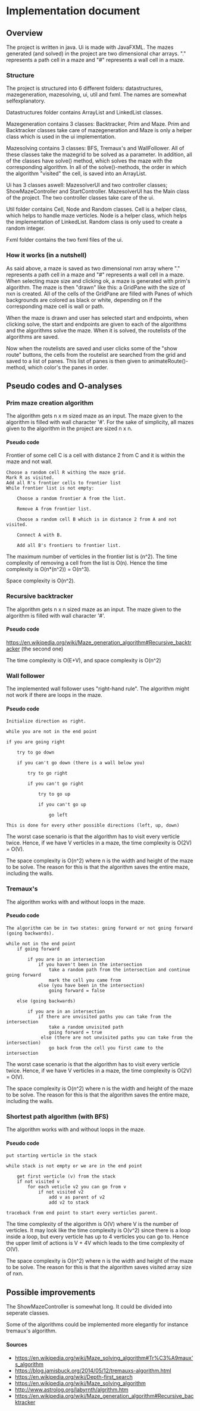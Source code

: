 # Implementation document

## Overview
The project is written in java. Ui is made with JavaFXML. The mazes generated (and solved) in the project are two dimensional char arrays. "." represents a path cell in a maze and "#" represents a wall cell in a maze. 

### Structure
The project is structured into 6 different folders: datastructures, mazegeneration, mazesolving, ui, util and fxml. The names are somewhat selfexplanatory. 

Datastructures folder contains ArrayList and LinkedList classes.

Mazegeneration contains 3 classes: Backtracker, Prim and Maze. Prim and Backtracker classes take care of mazegeneration and Maze is only a helper class which is used in the ui implementation. 

Mazesolving contains 3 classes: BFS, Tremaux's and WallFollower. All of these classes take the mazegrid to be solved as a parameter. In addition, all of the classes have solve() method, which solves the maze with the corresponding algorithm. In all of the solve()-methods, the order in which the algorithm "visited" the cell, is saved into an ArrayList.

Ui has 3 classes aswell: MazesolverUI and two controller classes; ShowMazeController and StartController. MazesolverUI has the Main class of the project. The two controller classes take care of the ui. 

Util folder contains Cell, Node and Random classes. Cell is a helper class, which helps to handle maze verticles. Node is a helper class, which helps the implementation of LinkedList. Random class is only used to create a random integer. 

Fxml folder contains the two fxml files of the ui. 

### How it works (in a nutshell)
As said above, a maze is saved as two dimensional nxn array where "." represents a path cell in a maze and "#" represents a wall cell in a maze. When selecting maze size and clicking ok, a maze is generated with prim's algorithm. The maze is then "drawn" like this: a GridPane with the size of nxn is created. All of the cells of the GridPane are filled with Panes of which backgrounds are colored as black or white, depending on if the corresponding maze cell is wall or path.

When the maze is drawn and user has selected start and endpoints, when clicking solve, the start and endpoints are given to each of the algorithms and the algorithms solve the maze. When it is solved, the routelists of the algorithms are saved. 

Now when the routelists are saved and user clicks some of the "show route" buttons, the cells from the routelist are searched from the grid and saved to a list of panes. This list of panes is then given to animateRoute()-method, which color's the panes in order. 


## Pseudo codes and O-analyses

### Prim maze creation algorithm 


The algorithm gets n x m sized maze as an input. The maze given to the algorithm is filled with 
wall character '#'. For the sake of simplicity, 
all mazes given to the algorithm in the project are sized n x n. 

#### Pseudo code

Frontier of some cell C is a cell with distance 2 from C and it is within the maze and not wall.

    Choose a random cell R withing the maze grid.
    Mark R as visited.
    Add all R's frontier cells to frontier list
    While frontier list is not empty:

        Choose a random frontier A from the list.

        Remove A from frontier list.

        Choose a random cell B which is in distance 2 from A and not visited.

        Connect A with B.

        Add all B's frontiers to frontier list.

The maximum number of verticles in the frontier list is (n^2). The time complexity
of removing a cell from the list is O(n). Hence the time complexity is O(n*(n^2)) = O(n^3). 

Space complexity is O(n^2).

 ### Recursive backtracker 
 
The algorithm gets n x n sized maze as an input. The maze given to the algorithm is filled with wall character '#'. 

 #### Pseudo code
 
 https://en.wikipedia.org/wiki/Maze_generation_algorithm#Recursive_backtracker (the second one)
 
 
 The time complexity is O(E+V), and space complexity is O(n^2)
 
 ### Wall follower
 
 The implemented wall follower uses "right-hand rule". The algorithm might not work if there are loops in the maze. 
 
 #### Pseudo code
 
    Initialize direction as right. 

    while you are not in the end point

    if you are going right
    
        try to go down
        
        if you can't go down (there is a wall below you)
        
            try to go right
            
            if you can't go right
            
                try to go up
                
                if you can't go up
                
                    go left
                    
    This is done for every other possible directions (left, up, down)
    
The worst case scenario is that the algorithm has to visit every verticle twice. Hence, if we have V verticles in a  maze, the time complexity is  O(2V) = O(V).

The space complexity is O(n^2) where n is the width and height of the maze to be solve. The reason for this is that the algorithm saves the entire maze, including the walls. 

### Tremaux's

The algorithm works with and without loops in the maze.

#### Pseudo code
        
    The algorithm can be in two states: going forward or not going forward (going backwards).

    while not in the end point
        if going forward

            if you are in an intersection 
                if you haven't been in the intersection
                    take a random path from the intersection and continue going forward
                    mark the cell you came from
                else (you have been in the intersection)
                    going forward = false

        else (going backwards)

            if you are in an intersection
                if there are unvisited paths you can take from the intersection
                    take a random unvisited path
                    going forward = true
                 else (there are not unvisited paths you can take from the intersection)
                    go back from the cell you first came to the intersection
 
The worst case scenario is that the algorithm has to visit every verticle twice. Hence, if we have V verticles in a  maze, the time complexity is  O(2V) = O(V).

The space complexity is O(n^2) where n is the width and height of the maze to be solve. The reason for this is that the algorithm saves the entire maze, including the walls. 
 
### Shortest path algorithm (with BFS)
 
The algorithm works with and without loops in the maze.

#### Pseudo code

    put starting verticle in the stack

    while stack is not empty or we are in the end point

        get first verticle (v) from the stack
        if not visited v
            for each veticle v2 you can go from v 
                if not visited v2
                    add v as parent of v2
                    add v2 to stack

    traceback from end point to start every verticles parent.


The time complexity of the algorithm is O(V) where V is the number of verticles. It may look like the time complexity is O(v^2) since there is a loop inside a loop, but every verticle has up to 4 verticles you can go to. Hence the upper limit of actions is V + 4V which leads to the time complexity of O(V).  

The space complexity is O(n^2) where n is the width and height of the maze to be solve. The reason for this is that the algorithm saves visited array size of nxn.

## Possible improvements

The ShowMazeController is somewhat long. It could be divided into seperate classes. 

Some of the algorithms could be implemented more elegantly for instance tremaux's algorithm.

#### Sources
- https://en.wikipedia.org/wiki/Maze_solving_algorithm#Tr%C3%A9maux's_algorithm
- https://blog.jamisbuck.org/2014/05/12/tremauxs-algorithm.html
- https://en.wikipedia.org/wiki/Depth-first_search
- https://en.wikipedia.org/wiki/Maze_solving_algorithm
- http://www.astrolog.org/labyrnth/algrithm.htm
- https://en.wikipedia.org/wiki/Maze_generation_algorithm#Recursive_backtracker
